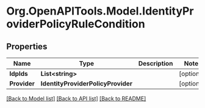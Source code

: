 # Org.OpenAPITools.Model.IdentityProviderPolicyRuleCondition

## Properties

Name | Type | Description | Notes
------------ | ------------- | ------------- | -------------
**IdpIds** | **List&lt;string&gt;** |  | [optional] 
**Provider** | **IdentityProviderPolicyProvider** |  | [optional] 

[[Back to Model list]](../README.md#documentation-for-models) [[Back to API list]](../README.md#documentation-for-api-endpoints) [[Back to README]](../README.md)

